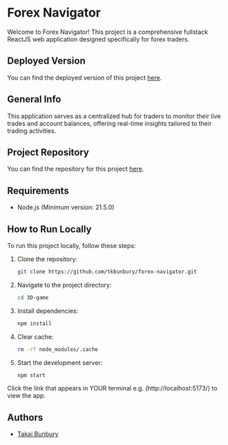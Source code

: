 # Forex Navigator

Welcome to Forex Navigator! This project is a comprehensive fullstack ReactJS web application designed specifically for forex traders.

## Deployed Version

You can find the deployed version of this project [here](https://brilliant-kringle-8ee1b7.netlify.app). 

## General Info

This application serves as a centralized hub for traders to monitor their live trades and account balances, offering real-time insights tailored to their trading activities.

## Project Repository

You can find the repository for this project [here](https://github.com/tkbunbury/forex-navigator.git). 


## Requirements

- Node.js (Minimum version: 21.5.0)

## How to Run Locally

To run this project locally, follow these steps:

1. Clone the repository:

    ```bash
    git clone https://github.com/tkbunbury/forex-navigator.git

2. Navigate to the project directory:

    ```bash
    cd 3D-game

3. Install dependencies:

    ```bash
    npm install

4. Clear cache:

    ```bash
    rm -rf node_modules/.cache

5. Start the development server:

    ```bash
    npm start

Click the link that appears in YOUR terminal e.g. (http://localhost:5173/) to view the app.

## Authors

- [Takai Bunbury](https://github.com/tkbunbury)
